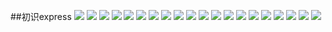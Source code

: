 ##初识express
![](images/exp0.png)
![](images/exp1.png)
![](images/exp2.png)
![](images/exp3.png)
![](images/exp4.png)
![](images/exp5.png)
![](images/exp6.png)
![](images/exp7.png)
![](images/exp8.png)
![](images/exp9.png)
![](images/exp10.png)
![](images/exp11.png)
![](images/exp12.png)
![](images/exp13.png)
![](images/exp14.png)
![](images/exp15.png)
![](images/exp16.png)
![](images/exp17.png)
![](images/exp18.png)
![](images/exp19.png)